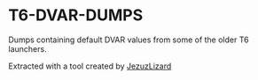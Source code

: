 # T6-DVAR-DUMPS
Dumps containing default DVAR values from some of the older T6 launchers.

Extracted with a tool created by [JezuzLizard](https://github.com/JezuzLizard)
